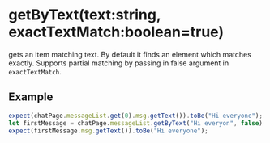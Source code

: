 # getByText(text:string, exactTextMatch:boolean=true)
gets an item matching text. By default it finds an element which matches exactly. Supports partial matching by passing in false argument in `exactTextMatch`.

## Example

```typescript
expect(chatPage.messageList.get(0).msg.getText()).toBe("Hi everyone");
let firstMessage = chatPage.messageList.getByText("Hi everyon", false)
expect(firstMessage.msg.getText()).toBe("Hi everyone");
```
